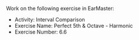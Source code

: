 Work on the following exercise in EarMaster:
- Activity: Interval Comparison
- Exercise Name: Perfect 5th & Octave  - Harmonic
- Exercise Number: 6.6
